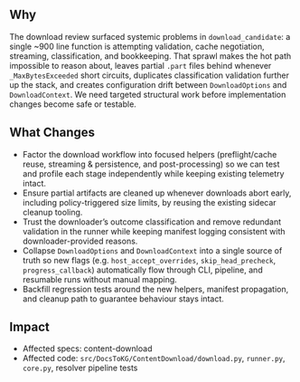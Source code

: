 ## Why
The download review surfaced systemic problems in `download_candidate`: a single ~900 line function is attempting validation, cache negotiation, streaming, classification, and bookkeeping. That sprawl makes the hot path impossible to reason about, leaves partial `.part` files behind whenever `_MaxBytesExceeded` short circuits, duplicates classification validation further up the stack, and creates configuration drift between `DownloadOptions` and `DownloadContext`. We need targeted structural work before implementation changes become safe or testable.

## What Changes
- Factor the download workflow into focused helpers (preflight/cache reuse, streaming & persistence, and post-processing) so we can test and profile each stage independently while keeping existing telemetry intact.
- Ensure partial artifacts are cleaned up whenever downloads abort early, including policy-triggered size limits, by reusing the existing sidecar cleanup tooling.
- Trust the downloader’s outcome classification and remove redundant validation in the runner while keeping manifest logging consistent with downloader-provided reasons.
- Collapse `DownloadOptions` and `DownloadContext` into a single source of truth so new flags (e.g. `host_accept_overrides`, `skip_head_precheck`, `progress_callback`) automatically flow through CLI, pipeline, and resumable runs without manual mapping.
- Backfill regression tests around the new helpers, manifest propagation, and cleanup path to guarantee behaviour stays intact.

## Impact
- Affected specs: content-download
- Affected code: `src/DocsToKG/ContentDownload/download.py`, `runner.py`, `core.py`, resolver pipeline tests
